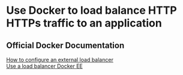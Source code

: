 # Use Docker to load balance HTTP HTTPs traffic to an application

## Official Docker Documentation
[How to configure an external load balancer](https://docs.docker.com/engine/swarm/ingress/#configure-an-external-load-balancer)  
[Use a load balancer Docker EE](https://docs.docker.com/datacenter/ucp/2.2/guides/admin/configure/use-a-load-balancer/)  
